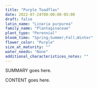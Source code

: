 ```yaml
---
title: "Purple Toadflax"
date: 2022-07-24T00:00:00-05:00
draft: false
latin_name: "Linaria purpurea"
family_name: "Plantaginaceae"
plant_type: "Perennial"
bloom_time: "Spring;Summer;Fall;Winter"
flower_color: "Purple"
size_at_maturity: ""
water_needs: "None"
additional_characteristices_notes: ""
---
```


SUMMARY goes here.

<!--more-->

CONTENT goes here.